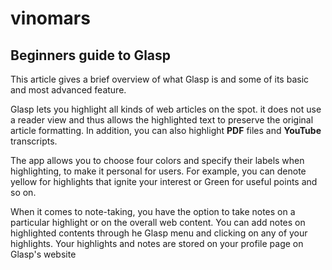 # vinomars
## Beginners guide to Glasp
This article gives a brief overview of what Glasp is and some of its basic and most advanced feature.

Glasp lets you highlight  all kinds of web articles on the spot. it does not use a reader view and thus allows the highlighted text to preserve the original article formatting.
In addition, you can also highlight **PDF** files and **YouTube** transcripts.

The app allows you to choose four colors and specify their labels when highlighting, to make it personal for users. For example, you can denote yellow for highlights that ignite your interest or Green for useful points and so on.

When it comes to note-taking, you have the option to take notes on a particular highlight or on the overall web content. You can add notes on highlighted contents through he Glasp menu and clicking on any of your highlights.
Your highlights and notes are stored on your profile page on Glasp's website
